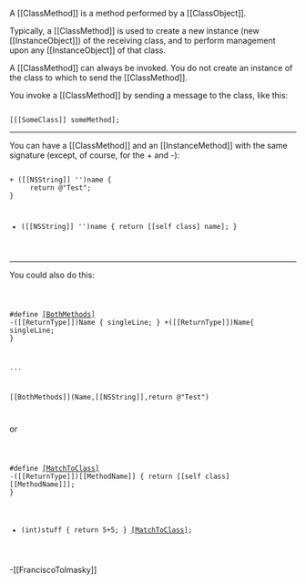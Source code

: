 

A [[ClassMethod]] is a method performed by a [[ClassObject]].

Typically, a [[ClassMethod]] is used to create a new instance (new [[InstanceObject]]) of the receiving class, and to perform management upon any [[InstanceObject]] of that class.

A [[ClassMethod]] can always be invoked.  You do not create an instance of the class to which to send the [[ClassMethod]].

You invoke a [[ClassMethod]] by sending a message to the class, like this:

<code>
[[[SomeClass]] someMethod];
</code>

----

You can have a [[ClassMethod]] and an [[InstanceMethod]] with the same signature (except, of course, for the + and -):

<code>
+ ([[NSString]] '')name {
     return @"Test";
}

- ([[NSString]] '')name {
     return [[self class] name];
}
</code>

----

You could also do this:

<code>

#define [[BothMethods]](Name,[[ReturnType]],[[SingeLine]]) -([[ReturnType]])Name { singleLine; } +([[ReturnType]])Name{ singleLine; }

...

[[BothMethods]](Name,[[NSString]],return @"Test")

</code>

or

<code>

#define [[MatchToClass]]([[ReturnType]],[[MethodName]]) -([[ReturnType]])[[MethodName]] { return [[self class] [[MethodName]]]; }

+ (int)stuff { return 5+5; }
[[MatchToClass]](int,stuff);

</code>

-[[FranciscoTolmasky]]